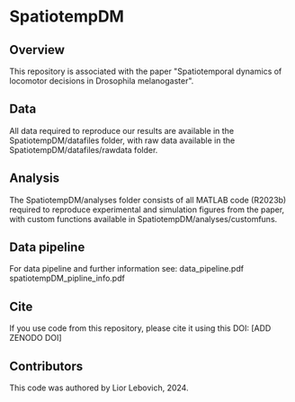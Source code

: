 # SpatiotempDM


Overview
-------------------
This repository is associated with the paper "Spatiotemporal dynamics of locomotor decisions in Drosophila melanogaster".

Data
-------------------
All data required to reproduce our results are available in the SpatiotempDM/datafiles folder, with raw data available in the SpatiotempDM/datafiles/rawdata folder.

Analysis
-------------------
The SpatiotempDM/analyses folder consists of all MATLAB code (R2023b) required to reproduce experimental and simulation figures from the paper, with custom functions available in SpatiotempDM/analyses/customfuns.

Data pipeline
-------------------
For data pipeline and further information see: 
data_pipeline.pdf
spatiotempDM_pipline_info.pdf

Cite
-------------------
If you use code from this repository, please cite it using this DOI:
[ADD ZENODO DOI]

Contributors
-------------------

This code was authored by Lior Lebovich, 2024.

